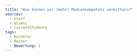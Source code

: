 ```yaml
---
title: "Wie können wir (mehr) Medienkompetenz vermitteln?"
sources:
  - staff
  - alumni
  - currentStudents
tags:
  - Bachelor
  - Master
  - Bewertung: 1
---
```


